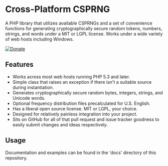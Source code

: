 Cross-Platform CSPRNG
=====================

A PHP library that utilizes available CSPRNGs and a set of convenience functions for generating cryptographically secure random tokens, numbers, strings, and words under a MIT or LGPL license.  Works under a wide variety of web hosts including Windows.

[![Donate](https://cubiclesoft.com/res/donate-shield.png)](https://cubiclesoft.com/donate/)

Features
--------

* Works across most web hosts running PHP 5.3 and later.
* Simple class that raises an exception if there isn't a suitable source during instantiation.
* Generates cryptographically secure random bytes, integers, strings, and Unicode words.
* Optional frequency distribution files precalculated for U.S. English.
* Has a liberal open source license.  MIT or LGPL, your choice.
* Designed for relatively painless integration into your project.
* Sits on GitHub for all of that pull request and issue tracker goodness to easily submit changes and ideas respectively.

Usage
-----

Documentation and examples can be found in the 'docs' directory of this repository.
